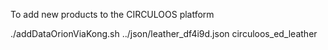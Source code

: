 To add new products to the CIRCULOOS platform

 ./addDataOrionViaKong.sh ../json/leather_df4i9d.json circuloos_ed_leather